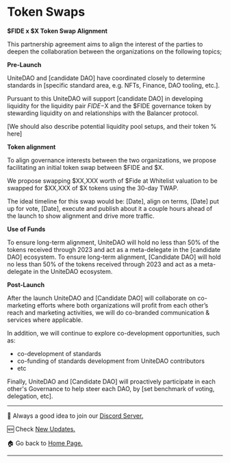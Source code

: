 # Token Swaps
**$FIDE x $X Token Swap Alignment**

This partnership agreement aims to align the interest of the parties to deepen the collaboration between the organizations on the following topics; 

**Pre-Launch**

UniteDAO and [candidate DAO] have coordinated closely to determine standards in [specific standard area, e.g. NFTs, Finance, DAO tooling, etc.].

Pursuant to this UniteDAO will support [candidate DAO] in developing liquidity for the liquidity pair $FIDE-$X and the $FIDE governance token by stewarding liquidity on and relationships with the Balancer protocol. 

[We should also describe potential liquidity pool setups, and their token % here]

**Token alignment**

To align governance interests between the two organizations, we propose facilitating an initial token swap between $FIDE and $X. 

We propose swapping $XX,XXX worth of $Fide at Whitelist valuation to be swapped for $XX,XXX of $X tokens using the 30-day TWAP.

The ideal timeline for this swap would be: [Date], align on terms, [Date] put up for vote, [Date], execute and publish about it a couple hours ahead of the launch to show alignment and drive more traffic.

**Use of Funds**

To ensure long-term alignment, UniteDAO will hold no less than 50% of the tokens received through 2023 and act as a meta-delegate in the [candidate DAO] ecosystem.
To ensure long-term alignment, [Candidate DAO] will hold no less than 50% of the tokens received through 2023 and act as a meta-delegate in the UniteDAO ecosystem.

**Post-Launch**

After the launch UniteDAO and [Candidate DAO] will collaborate on co-marketing efforts where both organizations will profit from each other’s reach and marketing activities, we will do co-branded communication & services where applicable.

In addition, we will continue to explore co-development opportunities, such as:

- co-development of standards
- co-funding of standards development from UniteDAO contributors
- etc

Finally, UniteDAO and [Candidate DAO] will proactively participate in each other's Governance to help steer each DAO, by [set benchmark of voting, delegation, etc].

***

💬 Always a good idea to join our [Discord Server.](https://discord.gg/7RwPerFPe8)

🆕 Check [New Updates.](https://github.com/Unite-DAO/Documentation/tree/main/updates)

🏠 Go back to [Home Page.](https://github.com/Unite-DAO/Documentation)

***

